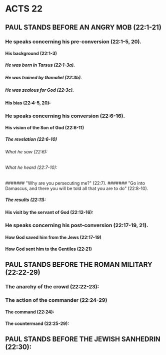 ---
---
# ACTS 22 
## PAUL STANDS BEFORE AN ANGRY MOB (22:1-21) 
###  He speaks concerning his pre-conversion (22:1-5, 20). 
####  His background (22:1-3) 
#####  He was born in Tarsus (22:1-3a). 
#####  He was trained by Gamaliel (22:3b). 
#####  He was zealous for God (22:3c). 
####  His bias (22:4-5, 20): 
###  He speaks concerning his conversion (22:6-16). 
####  His vision of the Son of God (22:6-11) 
#####  The revelation (22:6-10) 
######  What he saw (22:6): 
######  What he heard (22:7-10): 
#######  \"Why are you persecuting me?\" (22:7). 
#######  \"Go into Damascus, and there you will be told all that you are to do\" (22:8-10). 
#####  The results (22:11): 
####  His visit by the servant of God (22:12-16): 
###  He speaks concerning his post-conversion (22:17-19, 21). 
####  How God saved him from the Jews (22:17-19) 
####  How God sent him to the Gentiles (22:21) 
## PAUL STANDS BEFORE THE ROMAN MILITARY (22:22-29) 
###  The anarchy of the crowd (22:22-23): 
###  The action of the commander (22:24-29) 
####  The command (22:24): 
####  The countermand (22:25-29): 
## PAUL STANDS BEFORE THE JEWISH SANHEDRIN (22:30): 
